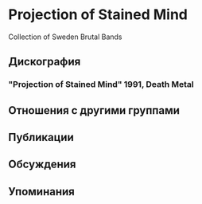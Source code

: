 # Projection of Stained Mind

Collection of Sweden Brutal Bands

## Дискография

### "Projection of Stained Mind" 1991, Death Metal




## Отношения с другими группами


## Публикации


## Обсуждения


## Упоминания


